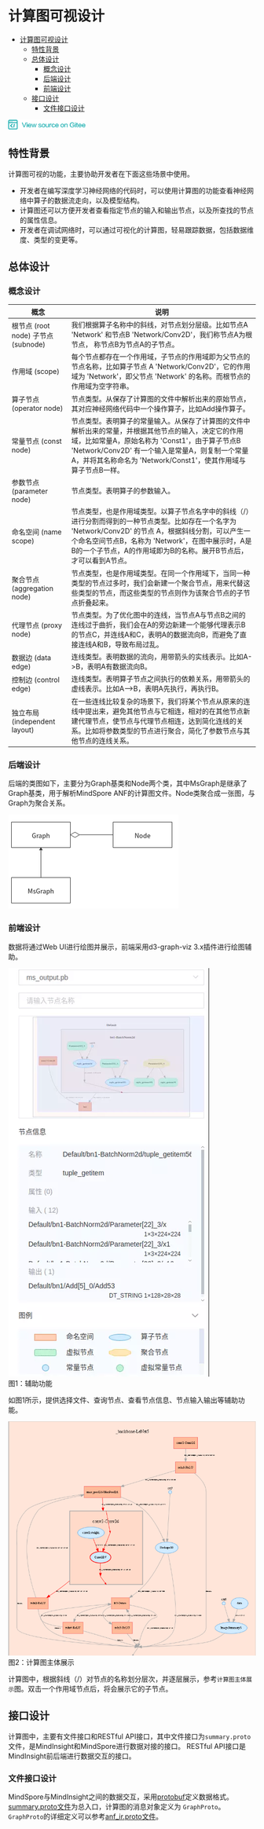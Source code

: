 # 计算图可视设计

<!-- TOC -->

- [计算图可视设计](#计算图可视设计)
    - [特性背景](#特性背景)
    - [总体设计](#总体设计)
        - [概念设计](#概念设计)
        - [后端设计](#后端设计)
        - [前端设计](#前端设计)
    - [接口设计](#接口设计)
       - [文件接口设计](#文件接口设计) 

<!-- /TOC -->

<a href="https://gitee.com/mindspore/docs/blob/master/docs/source_zh_cn/design/mindinsight/graph_visual_design.md" target="_blank"><img src="../../_static/logo_source.png"></a>

## 特性背景
计算图可视的功能，主要协助开发者在下面这些场景中使用。

 - 开发者在编写深度学习神经网络的代码时，可以使用计算图的功能查看神经网络中算子的数据流走向，以及模型结构。
 - 计算图还可以方便开发者查看指定节点的输入和输出节点，以及所查找的节点的属性信息。
 - 开发者在调试网络时，可以通过可视化的计算图，轻易跟踪数据，包括数据维度、类型的变更等。

## 总体设计

### 概念设计
 |概念|说明|
 |--|--|
 |根节点 (root node) 子节点(subnode)|我们根据算子名称中的斜线，对节点划分层级。比如节点A 'Network' 和节点B 'Network/Conv2D'，我们称节点A为根节点， 称节点B为节点A的子节点。|
 |作用域 (scope)|每个节点都存在一个作用域，子节点的作用域即为父节点的节点名称，比如算子节点 A 'Network/Conv2D'，它的作用域为 'Network'，即父节点 'Network' 的名称。而根节点的作用域为空字符串。|
 |算子节点 (operator node)|节点类型。从保存了计算图的文件中解析出来的原始节点，其对应神经网络代码中一个操作算子，比如Add操作算子。|
 |常量节点 (const node)|节点类型。表明算子的常量输入。从保存了计算图的文件中解析出来的常量，并根据其他节点的输入，决定它的作用域，比如常量A，原始名称为 'Const1'，由于算子节点B 'Network/Conv2D' 有一个输入是常量A，则复制一个常量A，并将其名称命名为 'Network/Const1'，使其作用域与算子节点B一样。|
 |参数节点 (parameter node)|节点类型。表明算子的参数输入。|
 |命名空间 (name scope)|节点类型，也是作用域类型。以算子节点名字中的斜线（/）进行分割而得到的一种节点类型。比如存在一个名字为 'Network/Conv2D' 的节点 A，根据斜线分割，可以产生一个命名空间节点B，名称为 'Network'，在图中展示时，A是B的一个子节点，A的作用域即为B的名称。展开B节点后，才可以看到A节点。|
 |聚合节点 (aggregation node)|节点类型，也是作用域类型。在同一个作用域下，当同一种类型的节点过多时，我们会新建一个聚合节点，用来代替这些类型的节点，而这些类型的节点则作为该聚合节点的子节点折叠起来。|
 |代理节点 (proxy node)|节点类型。为了优化图中的连线，当节点A与节点B之间的连线过于曲折，我们会在A的旁边新建一个能够代理表示B的节点C，并连线A和C，表明A的数据流向B，而避免了直接连线A和B，导致布局过乱。|
 |数据边 (data edge)|连线类型。表明数据的流向，用带箭头的实线表示。比如A->B，表明A有数据流向B。|
 |控制边 (control edge)|连线类型。表明算子节点之间执行的依赖关系，用带箭头的虚线表示。比如A-->B，表明A先执行，再执行B。
 |独立布局 (independent layout)|在一些连线比较复杂的场景下，我们将某个节点从原来的连线中提出来，避免其他节点与它相连，相对的在其他节点新建代理节点，使节点与代理节点相连，达到简化连线的关系。比如将参数类型的节点进行聚合，简化了参数节点与其他节点的连线关系。|

### 后端设计

后端的类图如下，主要分为Graph基类和Node两个类，其中MsGraph是继承了Graph基类，用于解析MindSpore ANF的计算图文件。Node类聚合成一张图，与Graph为聚合关系。

![类图设计](./images/graph_visual_class_design.png)

### 前端设计
数据将通过Web UI进行绘图并展示，前端采用d3-graph-viz 3.x插件进行绘图辅助。

![输入图片说明](./images/graph_visual_right_side.png)  
图1：辅助功能

如图1所示，提供选择文件、查询节点、查看节点信息、节点输入输出等辅助功能。

![计算图主体展示](./images/graph_visual_main.png)  
图2：计算图主体展示

计算图中，根据斜线（/）对节点的名称划分层次，并逐层展示，参考`计算图主体展示`图。双击一个作用域节点后，将会展示它的子节点。

## 接口设计
计算图中，主要有文件接口和RESTful API接口，其中文件接口为`summary.proto`文件，是MindInsight和MindSpore进行数据对接的接口。
RESTful API接口是MindInsight前后端进行数据交互的接口。

### 文件接口设计
MindSpore与MindInsight之间的数据交互，采用[protobuf](https://developers.google.cn/protocol-buffers/docs/pythontutorial?hl=zh-cn)定义数据格式。
[summary.proto文件](https://gitee.com/mindspore/mindinsight/blob/master/mindinsight/datavisual/proto_files/mindinsight_summary.proto)为总入口，计算图的消息对象定义为 `GraphProto`。`GraphProto`的详细定义可以参考[anf_ir.proto文件](https://gitee.com/mindspore/mindinsight/blob/master/mindinsight/datavisual/proto_files/mindinsight_anf_ir.proto)。
